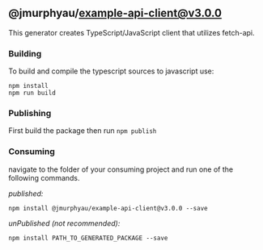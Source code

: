 ## @jmurphyau/example-api-client@v3.0.0

This generator creates TypeScript/JavaScript client that utilizes fetch-api.

### Building

To build and compile the typescript sources to javascript use:
```
npm install
npm run build
```

### Publishing

First build the package then run ```npm publish```

### Consuming

navigate to the folder of your consuming project and run one of the following commands.

_published:_

```
npm install @jmurphyau/example-api-client@v3.0.0 --save
```

_unPublished (not recommended):_

```
npm install PATH_TO_GENERATED_PACKAGE --save
